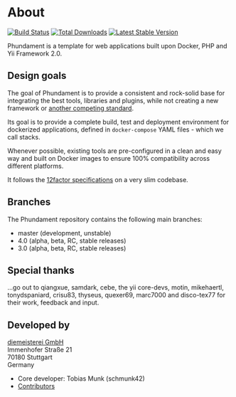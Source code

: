 About
=====

[![Build Status](https://travis-ci.org/phundament/app.svg?branch=master)](https://travis-ci.org/phundament/app)
[![Total Downloads](https://poser.pugx.org/phundament/app/downloads.png)](https://packagist.org/packages/phundament/app)
[![Latest Stable Version](https://poser.pugx.org/phundament/app/v/stable.png)](https://packagist.org/packages/phundament/app)

Phundament is a template for web applications built upon Docker, PHP and Yii Framework 2.0.

Design goals
-----------------

The goal of Phundament is to provide a consistent and rock-solid base for integrating the best tools, libraries and plugins, while not creating a new framework or [another competing standard](http://xkcd.com/927/). 

Its goal is to provide a complete build, test and deployment environment for dockerized applications, defined in `docker-compose` YAML files - which we call stacks.

Whenever possible, existing tools are pre-configured in a clean and easy way and built on Docker images to ensure 100% compatibility across different platforms.

It follows the [12factor specifications](http://12factor.net) on a very slim codebase.



Branches
--------

The Phundament repository contains the following main branches:

- master (development, unstable)
- 4.0 (alpha, beta, RC, stable releases)
- 3.0 (alpha, beta, RC, stable releases)


Special thanks
--------------

...go out to qiangxue, samdark, cebe, the yii core-devs, motin, mikehaertl, tonydspaniard, crisu83, thyseus, quexer69, marc7000 and disco-tex77 for their work, feedback and input.


Developed by
------------

[diemeisterei GmbH](http://diemeisterei.de)  
Immenhofer Straße 21  
70180 Stuttgart  
Germany

- Core developer: Tobias Munk (schmunk42)
- [Contributors](https://github.com/phundament/app/graphs/contributors)